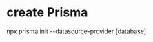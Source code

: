 # create Prisma
npx prisma init --datasource-provider [database]
<!-- [database]: sqlite, postgresql, mongodb -->